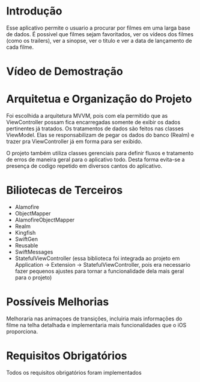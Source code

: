 # Introdução
Esse aplicativo permite o usuario a procurar por filmes em uma larga base de dados. É possivel que filmes sejam favoritados, ver os vídeos dos filmes (como os trailers), ver a sinopse, ver o titulo e ver a data de lançamento de cada filme.

# Vídeo de Demostração

# Arquitetua e Organização do Projeto
Foi escolhida a arquitetura MVVM, pois com ela  permitido que as ViewController possam fica encarregadas somente de exibir os dados pertinentes já tratados. Os tratamentos de dados são feitos nas classes ViewModel. Elas se responsabilizam de pegar os dados do banco (Realm) e trazer pra ViewController já em forma para ser exibido.

O projeto também utiliza classes gerenciais para definir fluxos e tratamento de erros de maneira geral para o aplicativo todo. Desta forma evita-se a presença de codigo repetido em diversos cantos do aplicativo.

# Biliotecas de Terceiros
- Alamofire
- ObjectMapper
- AlamofireObjectMapper
- Realm
- Kingfish
- SwiftGen
- Reusable
- SwiftMessages
- StatefulViewController (essa biblioteca foi integrada ao projeto em Application -> Extension -> StatefulViewController, pois era necessario fazer pequenos ajustes para tornar a funcionalidade dela mais geral para o projeto)

# Possíveis Melhorias
Melhoraria nas animaçoes de transições, incluiria mais informações do filme na telha detalhada e implementaria mais funcionalidades que o iOS proporciona.

# Requisitos Obrigatórios
Todos os requisitos obrigatórios foram implementados

